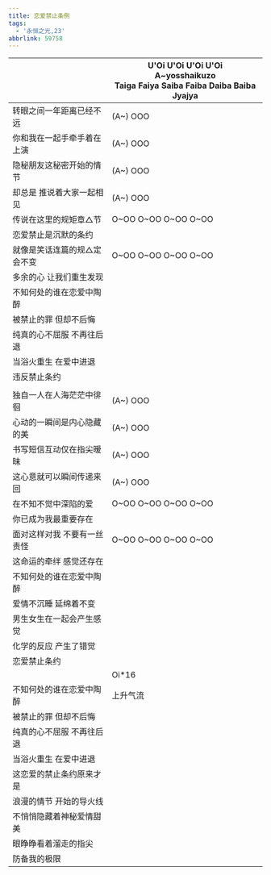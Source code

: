 ```yaml
---
title: 恋爱禁止条例
tags:
  - '永恒之光,23'
abbrlink: 59758
---
```

|      |U'Oi U'Oi U'Oi U'Oi<br>A~yosshaikuzo<br>Taiga Faiya Saiba Faiba Daiba Baiba Jyajya|
|--|--|
|转眼之间一年距离已经不远|(A~) OOO|
|你和我在一起手牵手着在上演|(A~) OOO|
|隐秘朋友这秘密开始的情节|(A~) OOO|
|却总是 推说着大家一起相见|(A~) OOO|
|传说在这里的规矩章△节|O~OO O~OO O~OO O~OO|
|恋爱禁止是沉默的条约|      |
|就像是笑话连篇的规△定会不变|O~OO O~OO O~OO O~OO|
|多余的心 让我们重生发现|      |
|不知何处的谁在恋爱中陶醉|      |
|被禁止的罪 但却不后悔|      |
|纯真的心不屈服 不再往后退|      |
|当浴火重生 在爱中进退|      |
|违反禁止条约|      |
|      |      |
|独自一人在人海茫茫中徘徊|(A~) OOO|
|心动的一瞬间是内心隐藏的美|(A~) OOO|
|书写短信互动仅在指尖暧昧|(A~) OOO|
|这心意就可以瞬间传递来回|(A~) OOO|
|在不知不觉中深陷的爱|O~OO O~OO O~OO O~OO|
|你已成为我最重要存在|      |
|面对这样对我 不要有一丝责怪|O~OO O~OO O~OO O~OO|
|这命运的牵绊 感觉还存在|      |
|不知何处的谁在恋爱中陶醉|      |
|爱情不沉睡 延绵着不变|      |
|男生女生在一起会产生感觉|      |
|化学的反应 产生了错觉|      |
|恋爱禁止条约|      |
|      |Oi*16|
|不知何处的谁在恋爱中陶醉|上升气流|
|被禁止的罪 但却不后悔|      |
|纯真的心不屈服 不再往后退|      |
|当浴火重生 在爱中进退|      |
|这恋爱的禁止条约原来才是|      |
|浪漫的情节 开始的导火线|      |
|不悄悄隐藏着神秘爱情甜美|      |
|眼睁睁看着溜走的指尖|      |
|防备我的极限|      |